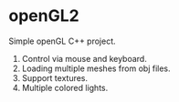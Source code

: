 # openGL2

Simple openGL C++ project.
1. Control via mouse and keyboard.
2. Loading multiple meshes from obj files.
3. Support textures.
4. Multiple colored lights.
